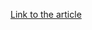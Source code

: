 [Link to the article](https://www.akamai.com/blog/security/2023/nov/api-security-in-a-zero-trust-world)

